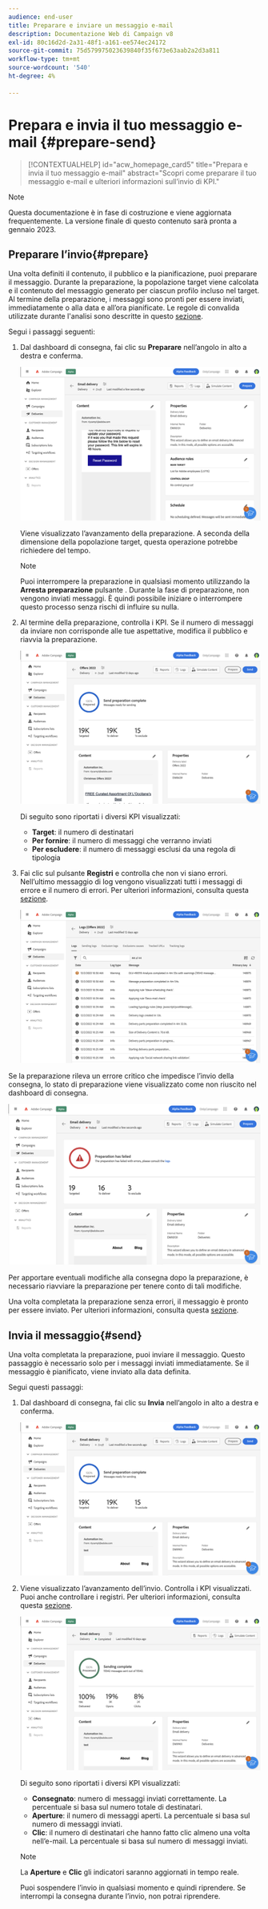```yaml
---
audience: end-user
title: Preparare e inviare un messaggio e-mail
description: Documentazione Web di Campaign v8
exl-id: 80c16d2d-2a31-48f1-a161-ee574ec24172
source-git-commit: 75d579975023639840f35f673e63aab2a2d3a811
workflow-type: tm+mt
source-wordcount: '540'
ht-degree: 4%

---
```


# Prepara e invia il tuo messaggio e-mail {#prepare-send}

>[!CONTEXTUALHELP]
>id="acw_homepage_card5"
>title="Prepara e invia il tuo messaggio e-mail"
>abstract="Scopri come preparare il tuo messaggio e-mail e ulteriori informazioni sull’invio di KPI."

>[!NOTE]
>
>Questa documentazione è in fase di costruzione e viene aggiornata frequentemente. La versione finale di questo contenuto sarà pronta a gennaio 2023.

<!--

	show how to prepare and send the email + the live kpis in the dashboard

like acc when preparation, target calculated then send
real time KPIs, not in AJO. similar to ACS.
exclusion logs, causes
-->

<!--
send also KPIs
-->

## Preparare l’invio{#prepare}

Una volta definiti il contenuto, il pubblico e la pianificazione, puoi preparare il messaggio. Durante la preparazione, la popolazione target viene calcolata e il contenuto del messaggio generato per ciascun profilo incluso nel target. Al termine della preparazione, i messaggi sono pronti per essere inviati, immediatamente o alla data e all’ora pianificate. Le regole di convalida utilizzate durante l&#39;analisi sono descritte in questo [sezione](https://experienceleague.adobe.com/docs/campaign-classic/using/sending-messages/key-steps-when-creating-a-delivery/steps-validating-the-delivery.html#validation-process-with-typologies).

Segui i passaggi seguenti:

1. Dal dashboard di consegna, fai clic su **Preparare** nell’angolo in alto a destra e conferma.

   ![](assets/prepare.png)

   Viene visualizzato l’avanzamento della preparazione. A seconda della dimensione della popolazione target, questa operazione potrebbe richiedere del tempo.

   >[!NOTE]
   >
   >Puoi interrompere la preparazione in qualsiasi momento utilizzando la **Arresta preparazione** pulsante . Durante la fase di preparazione, non vengono inviati messaggi. È quindi possibile iniziare o interrompere questo processo senza rischi di influire su nulla.

1. Al termine della preparazione, controlla i KPI. Se il numero di messaggi da inviare non corrisponde alle tue aspettative, modifica il pubblico e riavvia la preparazione.

   ![](assets/prepare2.png)

   Di seguito sono riportati i diversi KPI visualizzati:

   * **Target**: il numero di destinatari
   * **Per fornire**: il numero di messaggi che verranno inviati
   * **Per escludere**: il numero di messaggi esclusi da una regola di tipologia

1. Fai clic sul pulsante **Registri** e controlla che non vi siano errori. Nell’ultimo messaggio di log vengono visualizzati tutti i messaggi di errore e il numero di errori. Per ulteriori informazioni, consulta questa [sezione](#send).

   ![](assets/prepare-logs.png)

Se la preparazione rileva un errore critico che impedisce l’invio della consegna, lo stato di preparazione viene visualizzato come non riuscito nel dashboard di consegna.

![](assets/prepare-error.png)

Per apportare eventuali modifiche alla consegna dopo la preparazione, è necessario riavviare la preparazione per tenere conto di tali modifiche.

Una volta completata la preparazione senza errori, il messaggio è pronto per essere inviato. Per ulteriori informazioni, consulta questa [sezione](#send).

## Invia il messaggio{#send}

Una volta completata la preparazione, puoi inviare il messaggio. Questo passaggio è necessario solo per i messaggi inviati immediatamente. Se il messaggio è pianificato, viene inviato alla data definita.

Segui questi passaggi:

1. Dal dashboard di consegna, fai clic su **Invia** nell’angolo in alto a destra e conferma.

   ![](assets/send.png)

1. Viene visualizzato l’avanzamento dell’invio. Controlla i KPI visualizzati. Puoi anche controllare i registri. Per ulteriori informazioni, consulta questa [sezione](#send).

   ![](assets/send2.png)

   Di seguito sono riportati i diversi KPI visualizzati:

   * **Consegnato**: numero di messaggi inviati correttamente. La percentuale si basa sul numero totale di destinatari.
   * **Aperture**: il numero di messaggi aperti. La percentuale si basa sul numero di messaggi inviati.
   * **Clic**: il numero di destinatari che hanno fatto clic almeno una volta nell’e-mail. La percentuale si basa sul numero di messaggi inviati.

   >[!NOTE]
   >
   >La **Aperture** e **Clic** gli indicatori saranno aggiornati in tempo reale.

   Puoi sospendere l’invio in qualsiasi momento e quindi riprendere. Se interrompi la consegna durante l’invio, non potrai riprendere.
